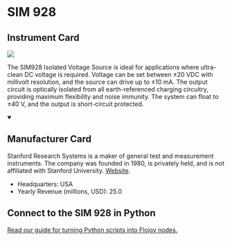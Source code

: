 
# SIM 928

## Instrument Card

<img src="https://v5.airtableusercontent.com/v1/19/19/1691539200000/slFy0ydPXlFsm9naFwMtZg/2sDX8lu11FFMgfnC3XJnzUUkUKMcmTFplDvHMNgX-iLgoeWj0yjubnKqYhNv-fShv1xLD8EAwqdysg5LZRHnWXv9H3VlCoQKH6m5m_xIlB4/a_XBfrbZcfvIWhy-qqy6QrdyEP9zoLg-Vseay3koz1I"/>
<p>The SIM928 Isolated Voltage Source is ideal for applications where ultra-clean DC voltage is required. Voltage can be set between ±20 VDC with millivolt resolution, and the source can drive up to ±10 mA. The output circuit is optically isolated from all earth-referenced charging circuitry, providing maximum flexibility and noise immunity. The system can float to ±40 V, and the output is short-circuit protected.</p>

<details open>
<summary><h2>Manufacturer Card</h2></summary>

Stanford Research Systems is a maker of general test and measurement instruments. The company was founded in 1980, is privately held, and is not affiliated with Stanford University. <a href="https://www.thinksrs.com/">Website</a>.

<ul>
  <li>Headquarters: USA</li>
  <li>Yearly Revenue (millions, USD): 25.0</li>
</ul>
</details>

## Connect to the SIM 928 in Python

[Read our guide for turning Python scripts into Flojoy nodes.](https://docs.flojoy.ai/custom-nodes/creating-custom-node/)


